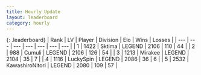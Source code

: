 ```yaml
---
title: Hourly Update
layout: leaderboard
category: hourly
---
```


{: .leaderboard}
| Rank | LV | Player | Division | Elo | Wins | Losses |
| --- | --- | --- | --- | --- | --- | --- |
| <span data-change="0">1</span> | 1422 | <span title="ID: 353063">Sktima</span> | LEGEND | <span data-change="0">2106</span> | <span data-change="0">110</span> | <span data-change="0">44</span> |
| <span data-change="0">2</span> | 988 | <span title="ID: 294236">Cumuli</span> | LEGEND | <span data-change="0">2106</span> | <span data-change="0">126</span> | <span data-change="0">54</span> |
| <span data-change="0">3</span> | 1213 | <span title="ID: 416373">Mirakee</span> | LEGEND | <span data-change="0">2104</span> | <span data-change="0">35</span> | <span data-change="0">7</span> |
| <span data-change="0">4</span> | 1116 | <span title="ID: 498412">LuckySpin</span> | LEGEND | <span data-change="0">2086</span> | <span data-change="0">36</span> | <span data-change="0">6</span> |
| <span data-change="0">5</span> | 2532 | <span title="ID: 164871">KawashiroNitori</span> | LEGEND | <span data-change="0">2080</span> | <span data-change="0">109</span> | <span data-change="0">57</span> |